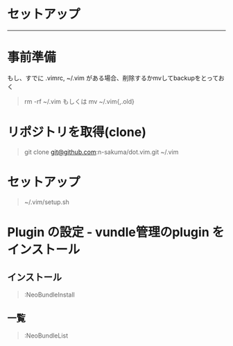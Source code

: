 # セットアップ
---------------

# 事前準備

もし、すでに .vimrc, ~/.vim がある場合、削除するかmvしてbackupをとっておく

> rm -rf ~/.vim  もしくは mv ~/.vim{,.old}

# リポジトリを取得(clone)

> git clone git@github.com:n-sakuma/dot.vim.git ~/.vim

# セットアップ

> ~/.vim/setup.sh

# Plugin の設定 - vundle管理のplugin をインストール

## インストール

> :NeoBundleInstall


## 一覧

> :NeoBundleList

